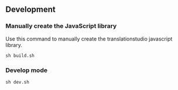 ## Development

### Manually create the JavaScript library
Use this command to manually create the translationstudio javascript library.

```
sh build.sh
```

### Develop mode

```
sh dev.sh
```

